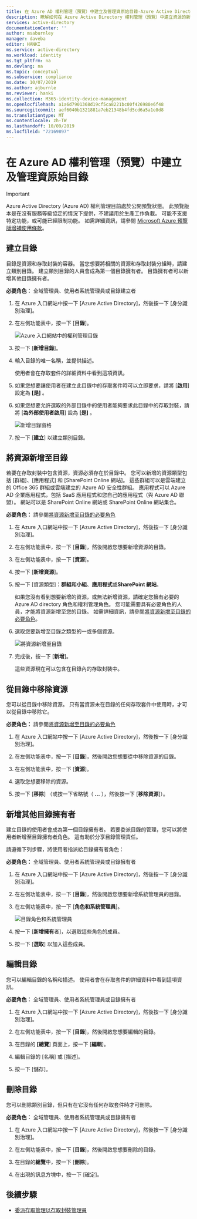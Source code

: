 ```yaml
---
title: 在 Azure AD 權利管理（預覽）中建立及管理資原始目錄-Azure Active Directory
description: 瞭解如何在 Azure Active Directory 權利管理（預覽）中建立資源的新容器和存取封裝。
services: active-directory
documentationCenter: ''
author: msaburnley
manager: daveba
editor: HANKI
ms.service: active-directory
ms.workload: identity
ms.tgt_pltfrm: na
ms.devlang: na
ms.topic: conceptual
ms.subservice: compliance
ms.date: 10/07/2019
ms.author: ajburnle
ms.reviewer: hanki
ms.collection: M365-identity-device-management
ms.openlocfilehash: a1a6d7901368d19cf5ca8221bc00f426980e6f48
ms.sourcegitcommit: aef6040b1321881a7eb21348b4fd5cd6a5a1e8d8
ms.translationtype: MT
ms.contentlocale: zh-TW
ms.lasthandoff: 10/09/2019
ms.locfileid: "72169897"
---
```

# <a name="create-and-manage-a-catalog-of-resources-in-azure-ad-entitlement-management-preview"></a>在 Azure AD 權利管理（預覽）中建立及管理資原始目錄

> [!IMPORTANT]
> Azure Active Directory (Azure AD) 權利管理目前處於公開預覽狀態。
> 此預覽版本是在沒有服務等級協定的情況下提供，不建議用於生產工作負載。 可能不支援特定功能，或可能已經限制功能。
> 如需詳細資訊，請參閱 [Microsoft Azure 預覽版增補使用條款](https://azure.microsoft.com/support/legal/preview-supplemental-terms/)。

## <a name="create-a-catalog"></a>建立目錄

目錄是資源和存取封裝的容器。 當您想要將相關的資源和存取封裝分組時，請建立類別目錄。 建立類別目錄的人員會成為第一個目錄擁有者。 目錄擁有者可以新增其他目錄擁有者。

**必要角色：** 全域管理員、使用者系統管理員或目錄建立者

1. 在 Azure 入口網站中按一下 [Azure Active Directory]，然後按一下 [身分識別治理]。

1. 在左側功能表中，按一下 [**目錄**]。

    ![Azure 入口網站中的權利管理目錄](./media/entitlement-management-catalog-create/catalogs.png)

1. 按一下 [**新增目錄**]。

1. 輸入目錄的唯一名稱，並提供描述。

    使用者會在存取套件的詳細資料中看到這項資訊。

1. 如果您想要讓使用者在建立此目錄中的存取套件時可以立即要求，請將 [**啟用**] 設定為 **[是]** 。

1. 如果您想要允許選取的外部目錄中的使用者能夠要求此目錄中的存取封裝，請將 [**為外部使用者啟用**] 設為 **[是]** 。

    ![新增目錄窗格](./media/entitlement-management-catalog-create/new-catalog.png)

1. 按一下 [**建立**] 以建立類別目錄。

## <a name="add-resources-to-a-catalog"></a>將資源新增至目錄

若要在存取封裝中包含資源，資源必須存在於目錄中。 您可以新增的資源類型包括 [群組]、[應用程式] 和 [SharePoint Online 網站]。 這些群組可以是雲端建立的 Office 365 群組或雲端建立的 Azure AD 安全性群組。 應用程式可以 Azure AD 企業應用程式，包括 SaaS 應用程式和您自己的應用程式（與 Azure AD 聯盟）。 網站可以是 SharePoint Online 網站或 SharePoint Online 網站集合。

**必要角色：** 請參閱[將資源新增至目錄的必要角色](entitlement-management-delegate.md#required-roles-to-add-resources-to-a-catalog)

1. 在 Azure 入口網站中按一下 [Azure Active Directory]，然後按一下 [身分識別治理]。

1. 在左側功能表中，按一下 [**目錄**]，然後開啟您想要新增資源的目錄。

1. 在左側功能表中，按一下 [**資源**]。

1. 按一下 [**新增資源**]。

1. 按一下 [資源類型]：**群組和小組**、**應用程式**或**SharePoint 網站**。

    如果您沒有看到想要新增的資源，或無法新增資源，請確定您擁有必要的 Azure AD directory 角色和權利管理角色。 您可能需要具有必要角色的人員，才能將資源新增至您的目錄。 如需詳細資訊，請參閱[將資源新增至目錄的必要角色](entitlement-management-delegate.md#required-roles-to-add-resources-to-a-catalog)。

1. 選取您要新增至目錄之類型的一或多個資源。

    ![將資源新增至目錄](./media/entitlement-management-catalog-create/catalog-add-resources.png)

1. 完成後，按一下 [**新增**]。

    這些資源現在可以包含在目錄內的存取封裝中。

## <a name="remove-resources-from-a-catalog"></a>從目錄中移除資源

您可以從目錄中移除資源。 只有當資源未在目錄的任何存取套件中使用時，才可以從目錄中移除它。

**必要角色：** 請參閱[將資源新增至目錄的必要角色](entitlement-management-delegate.md#required-roles-to-add-resources-to-a-catalog)

1. 在 Azure 入口網站中按一下 [Azure Active Directory]，然後按一下 [身分識別治理]。

1. 在左側功能表中，按一下 [**目錄**]，然後開啟您想要從中移除資源的目錄。

1. 在左側功能表中，按一下 [**資源**]。

1. 選取您想要移除的資源。

1. 按一下 [**移除**] （或按一下省略號（ **...** ），然後按一下 [**移除資源**]）。

## <a name="add-additional-catalog-owners"></a>新增其他目錄擁有者

建立目錄的使用者會成為第一個目錄擁有者。 若要委派目錄的管理，您可以將使用者新增至目錄擁有者角色。 這有助於分享目錄管理責任。 

請遵循下列步驟，將使用者指派給目錄擁有者角色：

**必要角色：** 全域管理員、使用者系統管理員或目錄擁有者

1. 在 Azure 入口網站中按一下 [Azure Active Directory]，然後按一下 [身分識別治理]。

1. 在左側功能表中，按一下 [**目錄**]，然後開啟您想要新增系統管理員的目錄。

1. 在左側功能表中，按一下 [**角色和系統管理員**]。

    ![目錄角色和系統管理員](./media/entitlement-management-shared/catalog-roles-administrators.png)

1. 按一下 [**新增擁有**者]，以選取這些角色的成員。

1. 按一下 [**選取**] 以加入這些成員。

## <a name="edit-a-catalog"></a>編輯目錄

您可以編輯目錄的名稱和描述。 使用者會在存取套件的詳細資料中看到這項資訊。

**必要角色：** 全域管理員、使用者系統管理員或目錄擁有者

1. 在 Azure 入口網站中按一下 [Azure Active Directory]，然後按一下 [身分識別治理]。

1. 在左側功能表中，按一下 [**目錄**]，然後開啟您想要編輯的目錄。

1. 在目錄的 **[總覽**] 頁面上，按一下 [**編輯**]。

1. 編輯目錄的 [名稱] 或 [描述]。

1. 按一下 [儲存]。

## <a name="delete-a-catalog"></a>刪除目錄

您可以刪除類別目錄，但只有在它沒有任何存取套件時才可刪除。

**必要角色：** 全域管理員、使用者系統管理員或目錄擁有者

1. 在 Azure 入口網站中按一下 [Azure Active Directory]，然後按一下 [身分識別治理]。

1. 在左側功能表中，按一下 [**目錄**]，然後開啟您想要刪除的目錄。

1. 在目錄的**總覽**中，按一下 [**刪除**]。

1. 在出現的訊息方塊中，按一下 [確定]。

## <a name="next-steps"></a>後續步驟

- [委派存取管理以存取封裝管理員](entitlement-management-delegate-managers.md)
